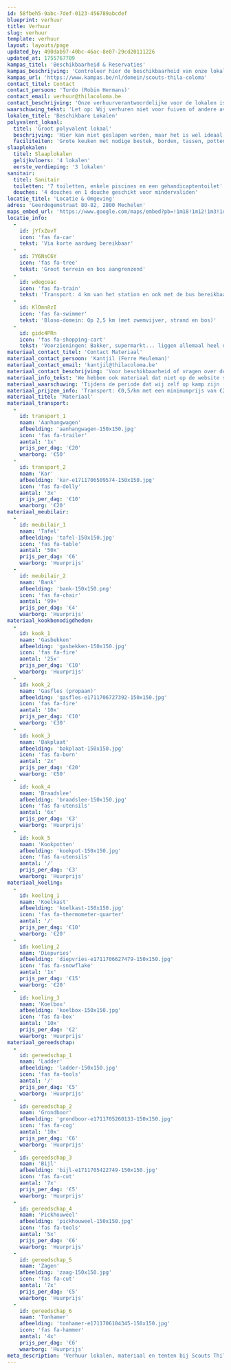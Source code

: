 ```yaml
---
id: 58fbeh5-9abc-7def-0123-456789abcdef
blueprint: verhuur
title: Verhuur
slug: verhuur
template: verhuur
layout: layouts/page
updated_by: 490dab97-40bc-46ac-8e07-29cd20111226
updated_at: 1755767709
kampas_titel: 'Beschikbaarheid & Reservaties'
kampas_beschrijving: 'Controleer hier de beschikbaarheid van onze lokalen en reserveer direct online via het Kampas platform.'
kampas_url: 'https://www.kampas.be/nl/domein/scouts-thila-coloma'
contact_titel: Contact
contact_persoon: 'Turdo (Robin Hermans)'
contact_email: verhuur@thilacoloma.be
contact_beschrijving: 'Onze verhuurverantwoordelijke voor de lokalen is'
waarschuwing_tekst: 'Let op: Wij verhuren niet voor fuiven of andere avondactiviteiten met luide muziek. GEEN LEIDINGSWEEKENDS'
lokalen_titel: 'Beschikbare Lokalen'
polyvalent_lokaal:
  titel: 'Groot polyvalent lokaal'
  beschrijving: 'Hier kan niet geslapen worden, maar het is wel ideaal om te eten en te koken.'
  faciliteiten: 'Grote keuken met nodige bestek, borden, tassen, potten en pannen, etc. Ook tafels en banken zijn aanwezig en kunnen gebruikt worden.'
slaaplokalen:
  titel: Slaaplokalen
  gelijkvloers: '4 lokalen'
  eerste_verdieping: '3 lokalen'
sanitair:
  titel: Sanitair
  toiletten: '7 toiletten, enkele piscines en een gehandicaptentoilet'
  douches: '4 douches en 1 douche geschikt voor mindervaliden'
locatie_titel: 'Locatie & Omgeving'
adres: 'Geerdegemstraat 80-82, 2800 Mechelen'
maps_embed_url: 'https://www.google.com/maps/embed?pb=!1m18!1m12!1m3!1d5022.007832677982!2d4.479685176812431!3d50.99759977170181!2m3!1f0!2f0!3f0!3m2!1i1024!2i768!4f13.1!3m3!1m2!1s0x47c3e66284c5a445%3A0xf7b0d79b8db8303c!2sScouts%20Thila%20Coloma!5e0!3m2!1snl!2sbe!4v1753229256433!5m2!1snl!2sbe'
locatie_info:
  -
    id: jYfxZevT
    icon: 'fas fa-car'
    tekst: 'Via korte aardweg bereikbaar'
  -
    id: 7Y6NsC6Y
    icon: 'fas fa-tree'
    tekst: 'Groot terrein en bos aangrenzend'
  -
    id: wdegceac
    icon: 'fas fa-train'
    tekst: 'Transport: 4 km van het station en ook met de bus bereikbaar'
  -
    id: KlOmn8zI
    icon: 'fas fa-swimmer'
    tekst: 'Bloso-domein: Op 2,5 km (met zwemvijver, strand en bos)'
  -
    id: gidc4PRn
    icon: 'fas fa-shopping-cart'
    tekst: 'Voorzieningen: Bakker, supermarkt... liggen allemaal heel dicht in de buurt'
materiaal_contact_titel: 'Contact Materiaal'
materiaal_contact_persoon: 'Kantjil (Ferre Meuleman)'
materiaal_contact_email: 'kantjil@thilacoloma.be'
materiaal_contact_beschrijving: 'Voor beschikbaarheid of vragen over de tenten en het materiaal stuur gerust een mailtje naar'
materiaal_info_tekst: 'We hebben ook materiaal dat niet op de website staat en mogelijks kunnen verhuren. Indien je naar iets specifiek opzoek bent, twijfel niet om ons te contacteren.'
materiaal_waarschuwing: 'Tijdens de periode dat wij zelf op kamp zijn (30 juli tot 15 augustus) verhuren wij GEEN tenten of ander materiaal wegens eigen gebruik.'
materiaal_prijzen_info: 'Transport: €0,5/km met een minimumprijs van €20.<br>Korting: (Oud)Leiding huren aan halve prijs (behalve transportkosten).<br>Langdurig/grootschalig: Er valt te onderhandelen over de prijs.'
materiaal_titel: 'Materiaal'
materiaal_transport:
  -
    id: transport_1
    naam: 'Aanhangwagen'
    afbeelding: 'aanhangwagen-150x150.jpg'
    icon: 'fas fa-trailer'
    aantal: '1x'
    prijs_per_dag: '€20'
    waarborg: '€50'
  -
    id: transport_2
    naam: 'Kar'
    afbeelding: 'kar-e1711706509574-150x150.jpg'
    icon: 'fas fa-dolly'
    aantal: '3x'
    prijs_per_dag: '€10'
    waarborg: '€20'
materiaal_meubilair:
  -
    id: meubilair_1
    naam: 'Tafel'
    afbeelding: 'tafel-150x150.jpg'
    icon: 'fas fa-table'
    aantal: '50x'
    prijs_per_dag: '€6'
    waarborg: 'Huurprijs'
  -
    id: meubilair_2
    naam: 'Bank'
    afbeelding: 'bank-150x150.png'
    icon: 'fas fa-chair'
    aantal: '99+'
    prijs_per_dag: '€4'
    waarborg: 'Huurprijs'
materiaal_kookbenodigdheden:
  -
    id: kook_1
    naam: 'Gasbekken'
    afbeelding: 'gasbekken-150x150.jpg'
    icon: 'fas fa-fire'
    aantal: '25x'
    prijs_per_dag: '€10'
    waarborg: 'Huurprijs'
  -
    id: kook_2
    naam: 'Gasfles (propaan)'
    afbeelding: 'gasfles-e1711706727392-150x150.jpg'
    icon: 'fas fa-fire'
    aantal: '10x'
    prijs_per_dag: '€10'
    waarborg: '€30'
  -
    id: kook_3
    naam: 'Bakplaat'
    afbeelding: 'bakplaat-150x150.jpg'
    icon: 'fas fa-burn'
    aantal: '2x'
    prijs_per_dag: '€20'
    waarborg: '€50'
  -
    id: kook_4
    naam: 'Braadslee'
    afbeelding: 'braadslee-150x150.jpg'
    icon: 'fas fa-utensils'
    aantal: '6x'
    prijs_per_dag: '€3'
    waarborg: 'Huurprijs'
  -
    id: kook_5
    naam: 'Kookpotten'
    afbeelding: 'kookpot-150x150.jpg'
    icon: 'fas fa-utensils'
    aantal: '/'
    prijs_per_dag: '€3'
    waarborg: 'Huurprijs'
materiaal_koeling:
  -
    id: koeling_1
    naam: 'Koelkast'
    afbeelding: 'koelkast-150x150.jpg'
    icon: 'fas fa-thermometer-quarter'
    aantal: '/'
    prijs_per_dag: '€10'
    waarborg: '€20'
  -
    id: koeling_2
    naam: 'Diepvries'
    afbeelding: 'diepvries-e1711706627479-150x150.jpg'
    icon: 'fas fa-snowflake'
    aantal: '1x'
    prijs_per_dag: '€15'
    waarborg: '€20'
  -
    id: koeling_3
    naam: 'Koelbox'
    afbeelding: 'koelbox-150x150.jpg'
    icon: 'fas fa-box'
    aantal: '10x'
    prijs_per_dag: '€2'
    waarborg: 'Huurprijs'
materiaal_gereedschap:
  -
    id: gereedschap_1
    naam: 'Ladder'
    afbeelding: 'ladder-150x150.jpg'
    icon: 'fas fa-tools'
    aantal: '/'
    prijs_per_dag: '€5'
    waarborg: 'Huurprijs'
  -
    id: gereedschap_2
    naam: 'Grondboor'
    afbeelding: 'grondboor-e1711705260133-150x150.jpg'
    icon: 'fas fa-cog'
    aantal: '10x'
    prijs_per_dag: '€6'
    waarborg: 'Huurprijs'
  -
    id: gereedschap_3
    naam: 'Bijl'
    afbeelding: 'bijl-e1711705422749-150x150.jpg'
    icon: 'fas fa-cut'
    aantal: '7x'
    prijs_per_dag: '€5'
    waarborg: 'Huurprijs'
  -
    id: gereedschap_4
    naam: 'Pickhouweel'
    afbeelding: 'pickhouweel-150x150.jpg'
    icon: 'fas fa-tools'
    aantal: '5x'
    prijs_per_dag: '€6'
    waarborg: 'Huurprijs'
  -
    id: gereedschap_5
    naam: 'Zagen'
    afbeelding: 'zaag-150x150.jpg'
    icon: 'fas fa-cut'
    aantal: '7x'
    prijs_per_dag: '€5'
    waarborg: 'Huurprijs'
  -
    id: gereedschap_6
    naam: 'Tonhamer'
    afbeelding: 'tonhamer-e1711706104345-150x150.jpg'
    icon: 'fas fa-hammer'
    aantal: '4x'
    prijs_per_dag: '€6'
    waarborg: 'Huurprijs'
meta_description: 'Verhuur lokalen, materiaal en tenten bij Scouts Thila Coloma Mechelen. Ideaal voor groepen, kampen en evenementen.'
---
```

